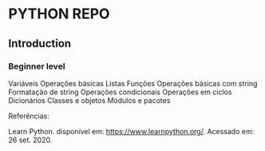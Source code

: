 # PYTHON REPO

<h2> Introduction </h2>

<h3>Beginner level</h3>

Variáveis
Operações básicas
Listas
Funções
Operações básicas com string
Formatação de string
Operações condicionais
Operações em ciclos
Dicionários
Classes e objetos
Módulos e pacotes

Referências:

Learn Python. disponível em: https://www.learnpython.org/. Acessado em: 26 set. 2020.


